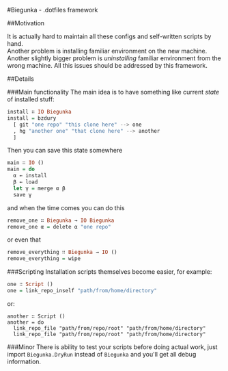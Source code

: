 #Biegunka - .dotfiles framework

##Motivation

It is actually hard to maintain all these configs and self-written scripts by hand.  
Another problem is installing familiar environment on the new machine.  
Another slightly bigger problem is _uninstalling_ familiar environment from the wrong machine.
All this issues should be addressed by this framework.

##Details

###Main functionality
The main idea is to have something like current _state_ of installed stuff:
```haskell
install ∷ IO Biegunka
install = bzdury
  [ git "one repo" "this clone here" --> one
  , hg "another one" "that clone here" --> another
  ]
```
Then you can save this state somewhere
```haskell
main ∷ IO ()
main = do
  α ← install
  β ← load
  let γ = merge α β
  save γ
```
and when the time comes you can do this
```haskell
remove_one ∷ Biegunka → IO Biegunka
remove_one α = delete α "one repo"
```
or even that
```haskell
remove_everything ∷ Biegunka → IO ()
remove_everything = wipe
```

###Scripting
Installation scripts themselves become easier, for example:
```haskell
one ∷ Script ()
one = link_repo_inself "path/from/home/directory"
```
or:
```
another ∷ Script ()
another = do
  link_repo_file "path/from/repo/root" "path/from/home/directory"
  link_repo_file "path/from/repo/root" "path/from/home/directory"
```

###Minor
There is ability to test your scripts before doing actual work, just import `Biegunka.DryRun` instead of `Biegunka` and you'll get all debug information.
